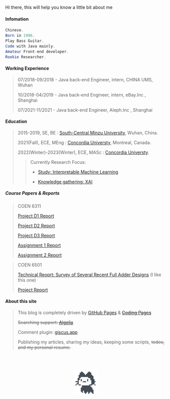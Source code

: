 Hi there, this will help you know a little bit about me

#### Infomation

```java
Chinese.
Born in 1996.
Play Bass Guitar.
Code with Java mainly.
Amateur Front-end developer.
Rookie Researcher.
```

#### Working Experience

> 07/2018-09/2018 - Java back-end Engineer, intern, CHINA UMS, Wuhan
>
> 10/2018-04/2019 - Java back-end Engineer, intern, eBay.Inc , Shanghai
>
> 07/2021-11/2021 - Java back-end Engineer, Aleph.Inc , Shanghai

#### Education

> 2015-2019, SE, BE : [South-Central Minzu University](https://www.scuec.edu.cn/), Wuhan, China.
>
> 2021(Fall), ECE, MEng : [Concordia Universty](https://www.concordia.ca/), Montreal, Canada.
>
> 2022(Winter)-2023(Winter), ECE, MASc : [Concordia Universty](https://www.concordia.ca/).
>
> > Currently Research Focus:
> >
> > - [Study: Interpretable Machine Learning](https://github.com/youyinnn/masc_research_knowledge_base/issues/11)
> >
> > - [Knowledge gathering: XAI](https://github.com/youyinnn/masc_research_knowledge_base/issues/7)

##### Course Papers & Reports

> COEN 6311
>
> [Project D1 Report](https://github.com/youyinnn/COEN6311_super/blob/main/doc/D1/output/main.pdf)
>
> [Project D2 Report](https://github.com/youyinnn/COEN6311_super/blob/main/doc/D2/output/main.pdf)
>
> [Project D3 Report](https://github.com/youyinnn/COEN6311_super/blob/main/doc/D3/output/main.pdf)
>
> [Assignment 1 Report](https://github.com/youyinnn/coen_6311_assignment1/blob/main/doc/report/output/main.pdf)
>
> [Assignment 2 Report](https://github.com/youyinnn/coen_6311_assignment1/blob/main/doc/report2/output/main.pdf)

> COEN 6501
>
> [Technical Reoprt: Survey of Several Recent Full Adder Designs](https://github.com/youyinnn/coen_6501/blob/main/a1_report/output/report.pdf) (I like this one)
>
> [Project Report](https://github.com/youyinnn/coen_6501/blob/main/project_spec/output/main.pdf)

#### About this site

> This blog is completely driven by [GitHub Pages](https://pages.github.com/) & <del>[Coding Pages](https://help.coding.net/docs/cd/static-website.html)</del>
>
> <del>Searching support: [Algolia](https://www.algolia.com/)</del>
>
> Comment plugin: [giscus.app](https://giscus.app/zh-CN)
>
> Publishing my articles, sharing my ideas, keeping some scripts, <del>todos, and my personal resume.</del>

<!-- Change Log

```console
2020-06-09: split scripts into multiple .htm file for compressing request traffic

2020-06-09: flowchart.js support

2020-06-06: specifying scripts loading according certain location.pathname

2020-06-05: move back to gitee pages...

2020-05-11: upgrade animate.css to 4.0.0

2020-05-08: abandon the gitee pages due to the unstability of their services, move to coding pages

2020-05-04: algolia search

2020-04-15: valine comment plugin

2020-03-12: redirect url to gitee pages when visit from china region

2020-03-09: start to remove issues-based idea, staticize the entire site

2019-01-30: jsdelivr cdn support

2018-11-24: add statistices for site

2018-09-02: add hacknical

2018-08-24: add emoji, katex

2018-07-11: articles series support

2018-07-02: config data sync on one issue

2018-05-27: v5.*: code-highlight/css imporvement blablabal

2018-05-07: v3.* alright...

2018-05-07: v2.0

2018-05-04: v1.0~

2018-04-27: media support

2017-11-23: online
```
-->

<p style="text-align: center;" class="unselectable undragable"><img src="../../../public/img/mona-loading-default.gif" style="width: 80px;margin-top:3rem;" preview-disabled></p>
